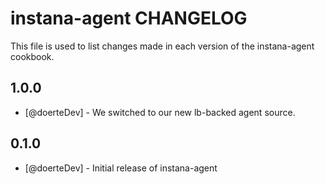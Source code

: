 instana-agent CHANGELOG
=======================

This file is used to list changes made in each version of the instana-agent cookbook.

1.0.0
-----
- [@doerteDev] - We switched to our new lb-backed agent source.

0.1.0
-----
- [@doerteDev] - Initial release of instana-agent
